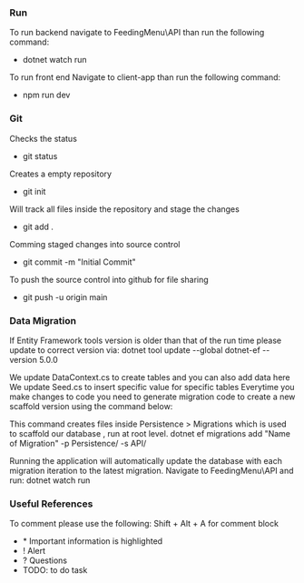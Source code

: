 ### Run

To run backend navigate to FeedingMenu\API than run the following command:

- dotnet watch run

To run front end Navigate to client-app than run the following command:

- npm run dev

### Git

Checks the status

- git status

Creates a empty repository

- git init

Will track all files inside the repository and stage the changes

- git add .

Comming staged changes into source control

- git commit -m "Initial Commit"

To push the source control into github for file sharing

- git push -u origin main

### Data Migration

If Entity Framework tools version is older than that of the run time please update to correct version via:
dotnet tool update --global dotnet-ef --version 5.0.0

We update DataContext.cs to create tables and you can also add data here
We update Seed.cs to insert specific value for specific tables
Everytime you make changes to code you need to generate migration code to create a new scaffold version using the command below:

This command creates files inside Persistence > Migrations which is used to scaffold our database , run at root level.
dotnet ef migrations add "Name of Migration" -p Persistence/ -s API/

Running the application will automatically update the database with each migration iteration to the latest migration.
Navigate to FeedingMenu\API and run: dotnet watch run

### Useful References

To comment please use the following:
Shift + Alt + A for comment block

- \* Important information is highlighted
- ! Alert
- ? Questions
- TODO: to do task
